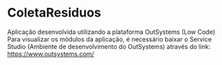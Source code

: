 # ColetaResiduos
Aplicação desenvolvida utilizando a plataforma OutSystems (Low Code)
Para visualizar os módulos da aplicação, é necessário baixar o Service Studio (Ambiente de desenvolvimento do OutSystems) através do link: https://www.outsystems.com/
